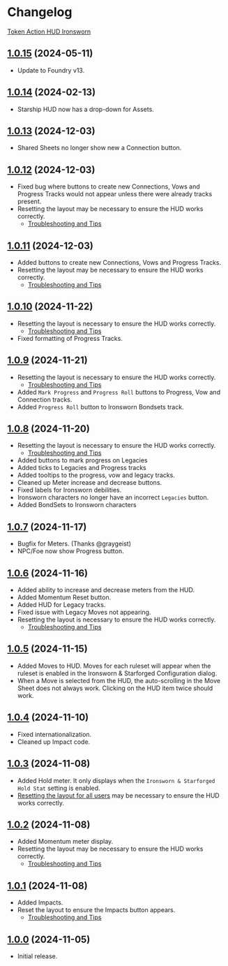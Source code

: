 # Changelog

[Token Action HUD Ironsworn](https://foundryvtt.com/packages/token-action-hud-ironsworn)

## [1.0.15](https://github.com/jendave/token-note-hover/commits/main) (2024-05-11)

* Update to Foundry v13.

## [1.0.14](https://github.com/jendave/token-note-hover/commits/main) (2024-02-13)

* Starship HUD now has a drop-down for Assets.

## [1.0.13](https://github.com/jendave/token-note-hover/commits/main) (2024-12-03)

* Shared Sheets no longer show new a Connection button.

## [1.0.12](https://github.com/jendave/token-note-hover/commits/main) (2024-12-03)

* Fixed bug where buttons to create new Connections, Vows and Progress Tracks would not appear unless there were already tracks present.
* Resetting the layout may be necessary to ensure the HUD works correctly.
  * [Troubleshooting and Tips](https://github.com/jendave/token-action-hud-ironsworn?tab=readme-ov-file#troubleshooting-and-tips)

## [1.0.11](https://github.com/jendave/token-note-hover/commits/main) (2024-12-03)

* Added buttons to create new Connections, Vows and Progress Tracks.
* Resetting the layout may be necessary to ensure the HUD works correctly.
  * [Troubleshooting and Tips](https://github.com/jendave/token-action-hud-ironsworn?tab=readme-ov-file#troubleshooting-and-tips)

## [1.0.10](https://github.com/jendave/token-note-hover/commits/main) (2024-11-22)

* Resetting the layout is necessary to ensure the HUD works correctly.
  * [Troubleshooting and Tips](https://github.com/jendave/token-action-hud-ironsworn?tab=readme-ov-file#troubleshooting-and-tips)
* Fixed formatting of Progress Tracks.

## [1.0.9](https://github.com/jendave/token-note-hover/commits/main) (2024-11-21)

* Resetting the layout is necessary to ensure the HUD works correctly.
  * [Troubleshooting and Tips](https://github.com/jendave/token-action-hud-ironsworn?tab=readme-ov-file#troubleshooting-and-tips)
* Added `Mark Progress` and `Progress Roll` buttons to Progress, Vow and Connection tracks.
* Added `Progress Roll` button to Ironsworn Bondsets track.

## [1.0.8](https://github.com/jendave/token-note-hover/commits/main) (2024-11-20)

* Resetting the layout is necessary to ensure the HUD works correctly.
  * [Troubleshooting and Tips](https://github.com/jendave/token-action-hud-ironsworn?tab=readme-ov-file#troubleshooting-and-tips)
* Added buttons to mark progress on Legacies
* Added ticks to Legacies and Progress tracks
* Added tooltips to the progress, vow and legacy tracks.
* Cleaned up Meter increase and decrease buttons.
* Fixed labels for Ironsworn debilities.
* Ironsworn characters no longer have an incorrect `Legacies` button.
* Added BondSets to Ironsworn characters

## [1.0.7](https://github.com/jendave/token-note-hover/commits/main) (2024-11-17)

* Bugfix for Meters. (Thanks @graygeist)
* NPC/Foe now show Progress button.

## [1.0.6](https://github.com/jendave/token-note-hover/commits/main) (2024-11-16)

* Added ability to increase and decrease meters from the HUD.
* Added Momentum Reset button.
* Added HUD for Legacy tracks.
* Fixed issue with Legacy Moves not appearing.
* Resetting the layout is necessary to ensure the HUD works correctly.
  * [Troubleshooting and Tips](https://github.com/jendave/token-action-hud-ironsworn?tab=readme-ov-file#troubleshooting-and-tips)

## [1.0.5](https://github.com/jendave/token-note-hover/commits/main) (2024-11-15)

* Added Moves to HUD. Moves for each ruleset will appear when the ruleset is enabled in the Ironsworn & Starforged Configuration dialog.
* When a Move is selected from the HUD, the auto-scrolling in the Move Sheet does not always work. Clicking on the HUD item twice should work.

## [1.0.4](https://github.com/jendave/token-note-hover/commits/main) (2024-11-10)

* Fixed internationalization.
* Cleaned up Impact code.

## [1.0.3](https://github.com/jendave/token-note-hover/commits/main) (2024-11-08)

* Added Hold meter. It only displays when the `Ironsworn & Starforged` `Hold Stat` setting is enabled.
* [Resetting the layout for all users](https://github.com/jendave/token-action-hud-ironsworn?tab=readme-ov-file#troubleshooting-and-tips) may be necessary to ensure the HUD works correctly.

## [1.0.2](https://github.com/jendave/token-note-hover/commits/main) (2024-11-08)

* Added Momentum meter display.
* Resetting the layout may be necessary to ensure the HUD works correctly.
  * [Troubleshooting and Tips](https://github.com/jendave/token-action-hud-ironsworn?tab=readme-ov-file#troubleshooting-and-tips)

## [1.0.1](https://github.com/jendave/token-note-hover/commits/main) (2024-11-08)

* Added Impacts.
* Reset the layout to ensure the Impacts button appears.
  * [Troubleshooting and Tips](https://github.com/jendave/token-action-hud-ironsworn?tab=readme-ov-file#troubleshooting-and-tips)

## [1.0.0](https://github.com/jendave/token-note-hover/commits/main) (2024-11-05)

* Initial release.
